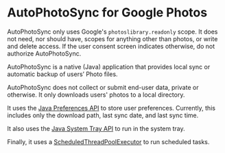 # AutoPhotoSync for Google Photos

AutoPhotoSync only uses Google's `photoslibrary.readonly`  scope. It does not need, nor should have, scopes for anything other than photos, or write and delete access. If the user consent screen indicates otherwise, do not authorize AutoPhotoSync.

AutoPhotoSync is a native (Java) application that provides local sync or automatic backup of users’ Photo files.

AutoPhotoSync does not collect or submit end-user data, private or otherwise. It only downloads users' photos to a local directory.

It uses the [Java Preferences API](https://docs.oracle.com/javase/8/docs/technotes/guides/preferences/index.html) to store user preferences. Currently, this includes only the download path, last sync date, and last sync time.

It also uses the [Java System Tray API](https://docs.oracle.com/javase/tutorial/uiswing/misc/systemtray.html) to run in the system tray.

Finally, it uses a [ScheduledThreadPoolExecutor](https://docs.oracle.com/javase/8/docs/api/java/util/concurrent/ScheduledThreadPoolExecutor.html) to run scheduled tasks.
